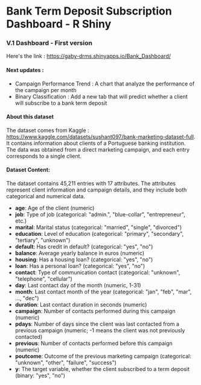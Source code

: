 # Bank Term Deposit Subscription Dashboard - R Shiny
### V.1 Dashboard - First version 
Here's the link : https://gaby-drms.shinyapps.io/Bank_Dashboard/
#### Next updates :
 - Campaign Performance Trend : A chart that analyze the performance of the campaign per month
 - Binary Classification : Add a new tab that will predict whether a client will subscribe to a bank term deposit

#### About this dataset
The dataset comes from Kaggle : https://www.kaggle.com/datasets/sushant097/bank-marketing-dataset-full. It contains information about clients of a Portuguese banking institution. The data was obtained from a direct marketing campaign, and each entry corresponds to a single client.

#### Dataset Content:
The dataset contains 45,211 entries with 17 attributes. The attributes represent client information and campaign details, and they include both categorical and numerical data.

- <b>age</b>: Age of the client (numeric)
- <b>job</b>: Type of job (categorical: "admin.", "blue-collar", "entrepreneur", etc.)
- <b>marital</b>: Marital status (categorical: "married", "single", "divorced")
- <b>education</b>: Level of education (categorical: "primary", "secondary", "tertiary", "unknown")
- <b>default</b>: Has credit in default? (categorical: "yes", "no")
- <b>balance</b>: Average yearly balance in euros (numeric)
- <b>housing</b>: Has a housing loan? (categorical: "yes", "no")
- <b>loan</b>: Has a personal loan? (categorical: "yes", "no")
- <b>contact</b>: Type of communication contact (categorical: "unknown", "telephone", "cellular")
- <b>day</b>: Last contact day of the month (numeric, 1-31)
- <b>month</b>: Last contact month of the year (categorical: "jan", "feb", "mar", …, "dec")
- <b>duration</b>: Last contact duration in seconds (numeric)
- <b>campaign</b>: Number of contacts performed during this campaign (numeric)
- <b>pdays</b>: Number of days since the client was last contacted from a previous campaign (numeric; -1 means the client was not previously contacted)
- <b>previous</b>: Number of contacts performed before this campaign (numeric)
- <b>poutcome</b>: Outcome of the previous marketing campaign (categorical: "unknown", "other", "failure", "success")
- <b>y</b>: The target variable, whether the client subscribed to a term deposit (binary: "yes", "no")
